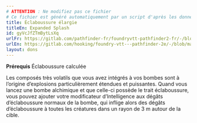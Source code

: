 ```yaml
---
# ATTENTION : Ne modifiez pas ce fichier
# Ce fichier est généré automatiquement par un script d'après les données du module Foundry VTT officiel et de sa traduction
title: Éclaboussure élargie
titleEn: Expanded Splash
id: gyVcJfZTmBytLsXq
urlFr: https://gitlab.com/pathfinder-fr/foundryvtt-pathfinder2-fr/-/blob/master/data/feats/gyVcJfZTmBytLsXq.htm
urlEn: https://gitlab.com/hooking/foundry-vtt---pathfinder-2e/-/blob/master/packs/data/feats.db/expanded-splash.json
layout: dons
---
```

**Prérequis** Éclaboussure calculée

Les composés très volatils que vous avez intégrés à vos bombes sont à l’origine d’explosions particulièrement étendues et puissantes. Quand vous lancez une bombe alchimique et que celle-ci possède le trait éclaboussure, vous pouvez ajouter votre modificateur d’Intelligence aux dégâts d’éclaboussure normaux de la bombe, qui inflige alors des dégâts d’éclaboussure à toutes les créatures dans un rayon de 3 m autour de la cible.
